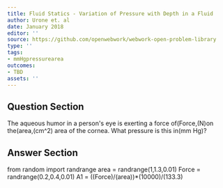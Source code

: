 ```yaml
---
title: Fluid Statics - Variation of Pressure with Depth in a Fluid
author: Urone et. al
date: January 2018
editor: ''
source: https://github.com/openwebwork/webwork-open-problem-library
type: ''
tags:
- mmHgpressurearea
outcomes:
- TBD
assets: ''
---
```


## Question Section 

The aqueous humor in a person's eye is exerting a force of(Force,(N)on the(area,(cm^2)  area of the cornea. What pressure is this in(mm Hg)?


## Answer Section

from random import randrange
area = randrange(1,1.3,0.01)
Force = randrange(0.2,0.4,0.01)
A1 = ((Force)/(area))*(10000)/(133.3)